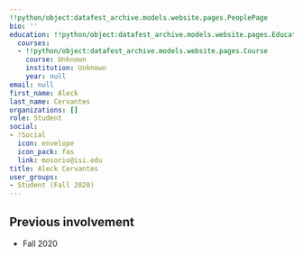 ```yaml
---
!!python/object:datafest_archive.models.website.pages.PeoplePage
bio: ''
education: !!python/object:datafest_archive.models.website.pages.Education
  courses:
  - !!python/object:datafest_archive.models.website.pages.Course
    course: Unknown
    institution: Unknown
    year: null
email: null
first_name: Aleck
last_name: Cervantes
organizations: []
role: Student
social:
- !Social
  icon: envelope
  icon_pack: fas
  link: mosorio@isi.edu
title: Aleck Cervantes
user_groups:
- Student (Fall 2020)
---
```



## Previous involvement

* Fall 2020

